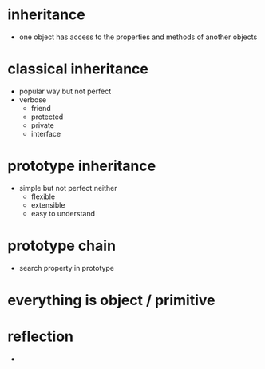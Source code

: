 # inheritance

- one object has access to the properties and methods of another objects

# classical inheritance

- popular way but not perfect
- verbose
  - friend
  - protected
  - private
  - interface

# prototype inheritance

- simple but not perfect neither
  - flexible
  - extensible
  - easy to understand

# prototype chain

- search property in prototype

# everything is object / primitive

# reflection

-
